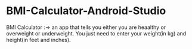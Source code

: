 # BMI-Calculator-Android-Studio
BMI Calculator :-> an app that tells you either you are heaalthy or overweight or underweight.
You just need to enter your weight(in kg) and height(in feet and inches).

